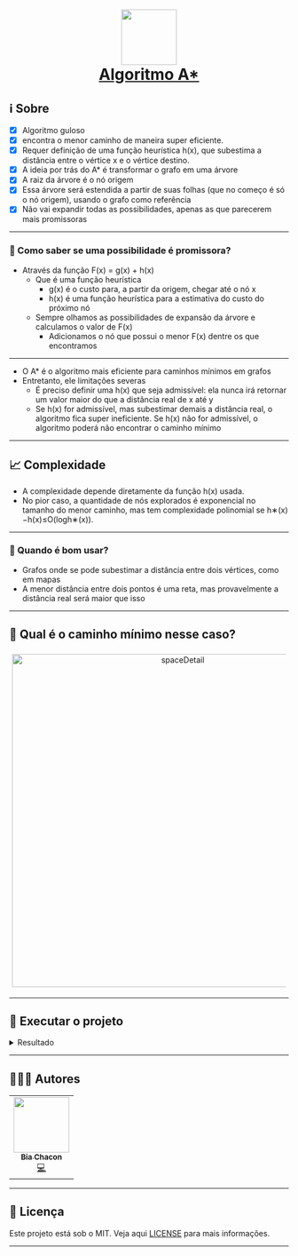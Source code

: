 <h1 align="center" style="color:#0091EA; font-weight:bold;">
     <img 
    src="https://user-images.githubusercontent.com/42190754/131585039-5a08a2f0-d675-4ec7-97af-32b98c6d337c.png"
    float="center"
    width="100" height="100"
    />
    <br/>
  <a href="#"> Algoritmo A* </a>
</h1>

## ℹ️ Sobre

- [x] Algoritmo guloso
- [x] encontra o menor caminho de maneira super eficiente.
- [x] Requer definição de uma função heurística h(x), que subestima a distância entre o vértice x e o vértice destino.
- [x] A ideia por trás do A* é transformar o grafo em uma árvore
- [x] A raiz da árvore é o nó origem
- [x] Essa árvore será estendida a partir de suas folhas (que no começo é só o nó origem), usando o grafo como referência
- [x] Não vai expandir todas as possibilidades, apenas as que parecerem mais promissoras

---

### 💠 Como saber se uma possibilidade é promissora?
* Através da função F(x) = g(x) + h(x)
    * Que é uma função heurística
        * g(x) é o custo para, a partir da origem, chegar até o nó x
        * h(x) é uma função heurística para a estimativa do custo do próximo nó
    * Sempre olhamos as possibilidades de expansão da árvore e calculamos o valor de F(x)
        * Adicionamos o nó que possui o menor F(x) dentre os que encontramos
---

* O A* é o algoritmo mais eficiente para caminhos mínimos em grafos
* Entretanto, ele limitações severas
  * É preciso definir uma h(x) que seja admissível: ela nunca irá retornar um valor maior do que a distância real de x até y
  * Se h(x) for admissível, mas subestimar demais a distância real, o algoritmo fica super ineficiente. Se h(x) não for admissível, o algoritmo poderá não encontrar o caminho mínimo

---

## 📈 Complexidade
* A complexidade depende diretamente da função h(x) usada.
* No pior caso, a quantidade de nós explorados é exponencial no tamanho do menor caminho, mas tem complexidade polinomial se h∗(x)−h(x)≤O(logh∗(x)).

---
### 💠 Quando é bom usar?
* Grafos onde se pode subestimar a distância entre dois vértices, como em mapas
* A menor distância entre dois pontos é uma reta, mas provavelmente a distância real será maior que isso

---

## 🤔 Qual é o caminho mínimo nesse caso?

<p align="center" style="display: flex; align-items: flex-start; justify-content: center; margin:5px">
      <img style="margin:5px" alt="spaceDetail" src="https://user-images.githubusercontent.com/42190754/131263989-c6597398-b49b-4862-a5bb-a589774ee899.png" width="600px">
</p>

---

## 🚀 Executar o projeto
<details>
  <summary>Resultado</summary>
<p align="center" style="display: flex; align-items: flex-start; justify-content: center; margin:5px">
      <img style="margin:5px" alt="spaceDetail" src="https://user-images.githubusercontent.com/42190754/131263973-424a5f60-47e5-4dec-91c9-df6779806c75.png" width="600px">
</p>
</details>

---

## 👩🏽‍💻 Autores

<table>
  <tr>
    <td align="center"><a href="https://github.com/biachacon"><img src="https://avatars1.githubusercontent.com/u/42190754?s=460&u=a5cbe42a4868b2bac9615226044b9cec15cee418&v=4" width="100px;" alt=""/><br /><sub><b>Bia Chacon</b></sub></a><br /><a href="https://github.com/BiaChacon/a-star-algorithm" title="Code">💻</a></td>
  <tr>
</table>

---

## 📝 Licença

Este projeto está sob o MIT. Veja aqui [LICENSE](https://github.com/BiaChacon/a-star-algorithm/blob/main/LICENSE) para mais informações.

---